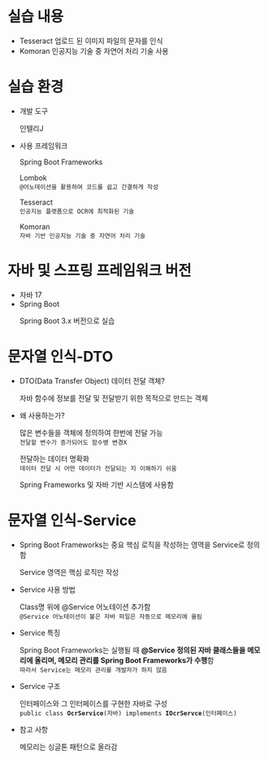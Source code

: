 <h1>실습 내용</h1>
<ul>
  <li>Tesseract 업로드 된 이미지 파일의 문자를 인식</li>
  <li>Komoran 인공지능 기술 중 자연어 처리 기술 사용</li>
</ul>
<h1>실습 환경</h1>
<ul>
  <li>개발 도구</li>
  <p>인텔리J</p>
  <li>사용 프레임워크</li>
  <p>Spring Boot Frameworks</p>
  <p>Lombok <br><code>@어노테이션을 활용하여 코드를 쉽고 간결하게 작성</code></p>
  <p>Tesseract <br><code>인공지능 플랫폼으로 OCR에 최적화된 기술</code></p>
  <p>Komoran <br><code>자바 기반 인공지능 기술 중 자연어 처리 기술</code></p>
</ul>
<h1>자바 및 스프링 프레임워크 버전</h1>
<ul>
  <li>자바 17</li>
  <li>Spring Boot</li>
  <p>Spring Boot 3.x 버전으로 실습</p>
</ul>
<h1>문자열 인식-DTO</h1>
<ul>
  <li>DTO(Data Transfer Object) 데이터 전달 객체?</li>
  <p>자바 함수에 정보를 전달 및 전달받기 위한 목적으로 만드는 객체</p>
  <li>왜 사용하는가?</li>
  <p>많은 변수들을 객체에 정의하여 한번에 전달 가능<br><code>전달할 변수가 증가되어도 함수병 변경X</code></p>
  <p>전달하는 데이터 명확화 <br><code>데이터 전달 시 어떤 데이터가 전달되는 지 이해하기 쉬움</code></p>
  <p>Spring Frameworks 및 자바 기반 시스템에 사용함</p>
</ul>
<h1>문자열 인식-Service</h1>
<ul>
  <li>Spring Boot Frameworks는 중요 핵심 로직을 작성하는 영역을 Service로 정의함</li>
  <p>Service 영역은 핵심 로직만 작성</p>
  <li>Service 사용 방법</li>
  <p>Class명 위에 @Service 어노테이션 추가함<br><code>@Service 어노테이션이 붙은 자바 파일은 자동으로 메모리에 올림</code></p>
  <li>Service 특징</li>
  <p>Spring Boot Frameworks는 실행될 때 <Strong>@Service 정의된 자바 클래스들을 메모리에 올리며, 메모리 관리를 Spring Boot Frameworks가 수행</Strong>함<br><code>따라서 Service는 메모리 관리를 개발자가 하지 않음</code></p>
  <li>Service 구조</li>
  <p>인터페이스와 그 인터페이스를 구현한 자바로 구성<br><code>public class <strong>OcrService</strong>(자바) implements <strong>IOcrServce</strong>(인터페이스)</code></p>
  
  <li>참고 사항</li>
  <p>메모리는 싱글톤 패턴으로 올라감</p>
</ul>
